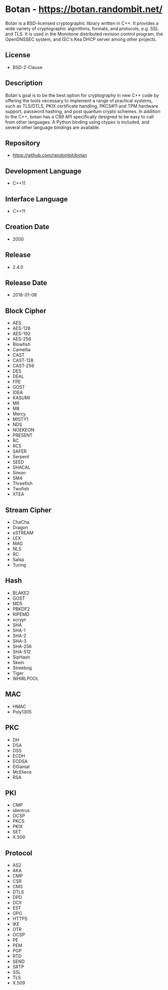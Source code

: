 # Botan - https://botan.randombit.net/
Botan is a BSD-licensed cryptographic library written in C++. It provides a wide variety of cryptographic algorithms, formats, and protocols, e.g. SSL and TLS. It is used in the Monotone distributed revision control program, the OpenDNSSEC system, and ISC's Kea DHCP server among other projects.

## License
- BSD-2-Clause

## Description
Botan's goal is to be the best option for cryptography in new C++ code by offering the tools necessary to implement a range of practical systems, such as TLS/DTLS, PKIX certificate handling, PKCS#11 and TPM hardware support, password hashing, and post quantum crypto schemes. In addition to the C++, botan has a C89 API specifically designed to be easy to call from other languages. A Python binding using ctypes is included, and several other language bindings are available.

## Repository
- https://github.com/randombit/botan

## Development Language
- C++11

## Interface Language
- C++11

## Creation Date
- 2000

## Release
- 2.4.0

## Release Date
- 2018-01-08

## Block Cipher
- AES
- AES-128
- AES-192
- AES-256
- Blowfish
- Camellia
- CAST
- CAST-128
- CAST-256
- DES
- DEAL
- FPE
- GOST
- IDEA
- KASUMI
- M6
- M8
- Mercy
- MISTY1
- NDS
- NOEKEON
- PRESENT
- RC
- RC5
- SAFER
- Serpent
- SEED
- SHACAL
- Simon
- SM4
- Threefish
- Twofish
- XTEA

## Stream Cipher
- ChaCha
- Dragon
- eSTREAM
- LEX
- MAG
- NLS
- RC
- Salsa
- Turing

## Hash
- BLAKE2
- GOST
- MD5
- PBKDF2
- RIPEMD
- scrypt
- SHA
- SHA-1
- SHA-2
- SHA-3
- SHA-256
- SHA-512
- SipHash
- Skein
- Streebog
- Tiger
- WHIRLPOOL

## MAC
- HMAC
- Poly1305

## PKC
- DH
- DSA
- DSS
- ECDH
- ECDSA
- ElGamal
- McEliece
- RSA

## PKI
- CMP
- Identrus
- OCSP
- PKCS
- PKIX
- SET
- X.509

## Protocol
- AS2
- AKA
- CMP
- CSR
- CMS
- DTLS
- DPD
- DCII
- EST
- GPG
- HTTPS
- IKE
- OTR
- OCSP
- PE
- PEM
- PGP
- RTD
- SEND
- SRTP
- SSL
- TLS
- X.509
